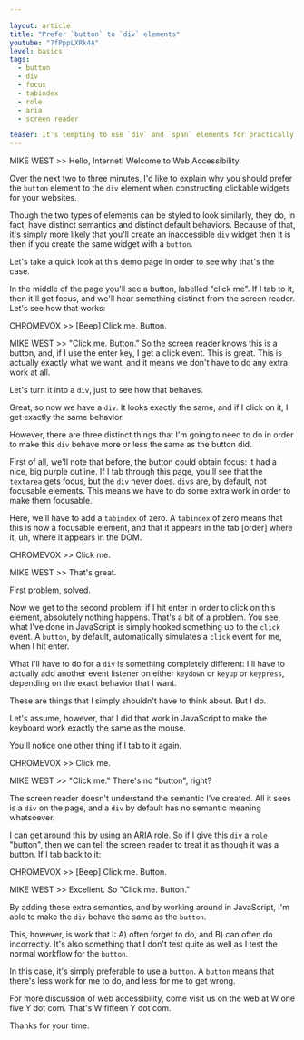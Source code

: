 ```yaml
---

layout: article
title: "Prefer `button` to `div` elements"
youtube: "7fPppLXRk4A"
level: basics
tags:
  - button
  - div
  - focus
  - tabindex
  - role
  - aria
  - screen reader

teaser: It's tempting to use `div` and `span` elements for practically every widget on a page. Here, you'll see why `button` or `a` elements are preferable.
---
```

MIKE WEST >> Hello, Internet! Welcome to Web Accessibility.

Over the next two to three minutes, I'd like to explain why you should prefer the `button` element to the `div` element when constructing clickable widgets for your websites.

Though the two types of elements can be styled to look similarly, they do, in fact, have distinct semantics and distinct default behaviors. Because of that, it's simply more likely that you'll create an inaccessible `div` widget then it is then if you create the same widget with a `button`.

Let's take a quick look at this demo page in order to see why that's the case.

In the middle of the page you'll see a button, labelled "click me". If I tab to it, then it'll get focus, and we'll hear something distinct from the screen reader. Let's see how that works:

CHROMEVOX >> [Beep] Click me. Button.

MIKE WEST >> "Click me. Button." So the screen reader knows this is a button, and, if I use the enter key, I get a click event. This is great. This is actually exactly what we want, and it means we don't have to do any extra work at all.

Let's turn it into a `div`, just to see how that behaves.

Great, so now we have a `div`. It looks exactly the same, and if I click on it, I get exactly the same behavior.

However, there are three distinct things that I'm going to need to do in order to make this `div` behave more or less the same as the button did.

First of all, we'll note that before, the button could obtain focus: it had a nice, big purple outline. If I tab through this page, you'll see that the `textarea` gets focus, but the `div` never does. `div`s are, by default, not focusable elements. This means we have to do some extra work in order to make them focusable.

Here, we'll have to add a `tabindex` of zero. A `tabindex` of zero means that this is now a focusable element, and that it appears in the tab [order] where it, uh, where it appears in the DOM.

CHROMEVOX >> Click me.

MIKE WEST >> That's great.

First problem, solved.

Now we get to the second problem: if I hit enter in order to click on this element, absolutely nothing happens. That's a bit of a problem. You see, what I've done in JavaScript is simply hooked something up to the `click` event. A `button`, by default, automatically simulates a `click` event for me, when I hit enter.

What I'll have to do for a `div` is something completely different: I'll have to actually add another event listener on either `keydown` or `keyup` or `keypress`, depending on the exact behavior that I want.

These are things that I simply shouldn't have to think about. But I do.

Let's assume, however, that I did that work in JavaScript to make the keyboard work exactly the same as the mouse.

You'll notice one other thing if I tab to it again.

CHROMEVOX >> Click me.

MIKE WEST >> "Click me." There's no "button", right?

The screen reader doesn't understand the semantic I've created. All it sees is a `div` on the page, and a `div` by default has no semantic meaning whatsoever.

I can get around this by using an ARIA role. So if I give this `div` a `role` "button", then we can tell the screen reader to treat it as though it was a button. If I tab back to it:

CHROMEVOX >> [Beep] Click me. Button.

MIKE WEST >> Excellent. So "Click me. Button."

By adding these extra semantics, and by working around in JavaScript, I'm able to make the `div` behave the same as the `button`.

This, however, is work that I: A) often forget to do, and B) can often do incorrectly. It's also something that I don't test quite as well as I test the normal workflow for the `button`.

In this case, it's simply preferable to use a `button`. A `button` means that there's less work for me to do, and less for me to get wrong.

For more discussion of web accessibility, come visit us on the web at W one five Y dot com. That's W fifteen Y dot com.

Thanks for your time.
